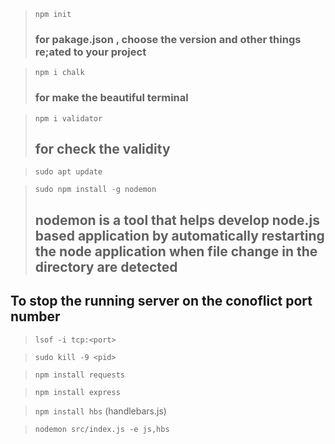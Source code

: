 > `npm init` 
> ### for pakage.json , choose the version and other things re;ated to your project

>`npm i chalk`
> ### for make the beautiful terminal

>`npm i validator`
> ## for check the validity

>`sudo apt update`

>`sudo npm install -g nodemon`
> ## nodemon is a tool that helps develop node.js based application by automatically restarting the node application when file change in the directory are detected

## To stop the running server on the conoflict port number
>`lsof -i tcp:<port>`

>`sudo kill -9 <pid>`

> `npm install requests`

> `npm install express`

> `npm install hbs` (handlebars.js)

> `nodemon src/index.js -e js,hbs`